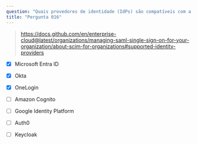 ```yaml
---
question: "Quais provedores de identidade (IdPs) são compatíveis com a API SCIM do GitHub Enterprise Cloud para organizações? (Escolha três.)"
title: "Pergunta 016"
---
```


> https://docs.github.com/en/enterprise-cloud@latest/organizations/managing-saml-single-sign-on-for-your-organization/about-scim-for-organizations#supported-identity-providers
- [x] Microsoft Entra ID
- [x] Okta
- [x] OneLogin
- [ ] Amazon Cognito
- [ ] Google Identity Platform
- [ ] Auth0
- [ ] Keycloak


